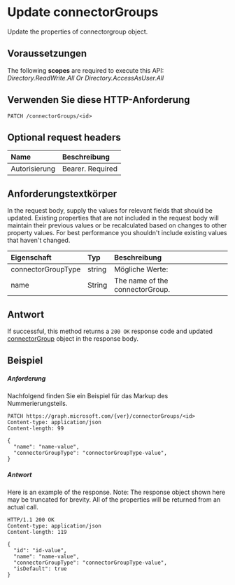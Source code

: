 # <a name="update-connectorgroups"></a>Update connectorGroups

Update the properties of connectorgroup object.
## <a name="prerequisites"></a>Voraussetzungen
The following **scopes** are required to execute this API: *Directory.ReadWrite.All Or Directory.AccessAsUser.All*
## <a name="http-request"></a>Verwenden Sie diese HTTP-Anforderung
<!-- { "blockType": "ignored" } -->
```http
PATCH /connectorGroups/<id>
```
## <a name="optional-request-headers"></a>Optional request headers
| Name       | Beschreibung|
|:-----------|:-----------|
| Autorisierung  | Bearer. Required|


## <a name="request-body"></a>Anforderungstextkörper
In the request body, supply the values for relevant fields that should be updated. Existing properties that are not included in the request body will maintain their previous values or be recalculated based on changes to other property values. For best performance you shouldn't include existing values that haven't changed.

| Eigenschaft     | Typ   |Beschreibung|
|:---------------|:--------|:----------|
|connectorGroupType|string| Mögliche Werte:|
|name|String|The name of the connectorGroup.|

## <a name="response"></a>Antwort
If successful, this method returns a `200 OK` response code and updated [connectorGroup](../resources/connectorgroup.md) object in the response body.
## <a name="example"></a>Beispiel
##### <a name="request"></a>Anforderung
Nachfolgend finden Sie ein Beispiel für das Markup des Nummerierungsteils.
<!-- {
  "blockType": "request",
  "name": "update_connectorgroup"
}-->
```http
PATCH https://graph.microsoft.com/{ver}/connectorGroups/<id>
Content-type: application/json
Content-length: 99

{
  "name": "name-value",
  "connectorGroupType": "connectorGroupType-value",
}
```
##### <a name="response"></a>Antwort
Here is an example of the response. Note: The response object shown here may be truncated for brevity. All of the properties will be returned from an actual call.
<!-- {
  "blockType": "response",
  "truncated": true,
  "@odata.type": "microsoft.graph.connectorGroup"
} -->
```http
HTTP/1.1 200 OK
Content-type: application/json
Content-length: 119

{
  "id": "id-value",
  "name": "name-value",
  "connectorGroupType": "connectorGroupType-value",
  "isDefault": true
}
```

<!-- uuid: 8fcb5dbc-d5aa-4681-8e31-b001d5168d79
2015-10-25 14:57:30 UTC -->
<!-- {
  "type": "#page.annotation",
  "description": "Update connectorgroup",
  "keywords": "",
  "section": "documentation",
  "tocPath": ""
}-->
